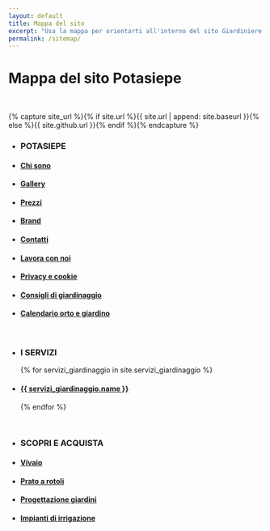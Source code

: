 ```yaml
---
layout: default
title: Mappa del sito
excerpt: "Usa la mappa per orientarti all'interno del sito Giardiniere Potasiepe. Trova gli argomenti che cercavi, ottieni supporto per i nostri servizi di giardinaggio."
permalink: /sitemap/
---
```

# Mappa del sito Potasiepe

<br/>

{% capture site_url %}{% if site.url %}{{ site.url | append: site.baseurl }}{% else %}{{ site.github.url }}{% endif %}{% endcapture %}

<ul>
  <li><h3>POTASIEPE</h3></li>
  <li>
    <h4>
      	<a class="page-link" href="/chi-sono/" title="Chi sono"> Chi sono </a>
    </h4>
  </li>
  <li>
    <h4>
        <a class="page-link" href="/gallery/" title="Foto Gallery"> Gallery </a>
    </h4>
  </li>
  <li>
    <h4>
        <a class="page-link" href="/prezzi/" title="Prezzi"> Prezzi </a>
    </h4>
  </li>
  <li>
    <h4>
        <a class="page-link" href="/brand/" title="Brand"> Brand </a>
    </h4>
  </li>
  <li>
    <h4>
        <a class="page-link" href="/contatti/" title="Contatti"> Contatti </a>
    </h4>
  </li>
  <li>
    <h4>
        <a class="page-link" href="/lavora-con-noi/" title="Opportunità di lavoro"> Lavora con noi </a>
    </h4>
  </li>
  <li>
    <h4>
        <a class="page-link" href="/cookie/" title="Privacy e cookie"> Privacy e cookie </a>
    </h4>
  </li>
  <li>
    <h4>
        <a class="page-link" href="/consigli-di-giardinaggio/" title="Blog"> Consigli di giardinaggio </a>
    </h4>
  </li>
  <li>
    <h4>
        <a class="page-link" href="/calendario-di-giardinaggio/" title="Calendario orto e giardino"> Calendario orto e giardino </a>
    </h4>
  </li>
</ul>

<br/>

<ul>
  <li><h3>I SERVIZI</h3></li>
	{% for servizi_giardinaggio in site.servizi_giardinaggio %}
		<li>
      <h4>
			<a class="page-link" href="{{ site.baseurl }}{{ servizi_giardinaggio.url }}" title="{{ servizi_giardinaggio.name }}">{{ servizi_giardinaggio.name }}</a>
      </h4>
    </li>
	{% endfor %}
</ul>

<br/>

<ul>
  <li><h3>SCOPRI E ACQUISTA</h3></li>
    <li>
      <h4>
      <a class="page-link" href="/vivaio/" title="Vivaio"> Vivaio </a>
      </h4>
    </li>
    <li>
      <h4>
      <a class="page-link" href="/prato-a-rotoli/" title=" Prato a rotoli"> Prato a rotoli </a>
      </h4>
    </li>
    <li>
      <h4>
      <a class="page-link" href="/progettazione-giardini/" title="Progettazione giardini"> Progettazione giardini </a>
      </h4>
    </li>
    <li>
      <h4>
      <a class="page-link" href="/impianti-di-irrigazione/" title="Impianti di irrigazione"> Impianti di irrigazione </a>
      </h4>
    </li>
</ul>

<br/>
